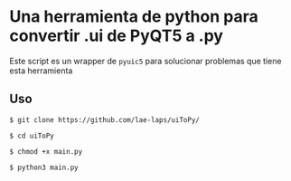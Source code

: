 # Una herramienta de python para convertir .ui de PyQT5 a .py

Este script es un wrapper de ```pyuic5``` para solucionar problemas que tiene esta herramienta

## Uso

```$ git clone https://github.com/lae-laps/uiToPy/ ```

```$ cd uiToPy ```

```$ chmod +x main.py ```

```$ python3 main.py ```
